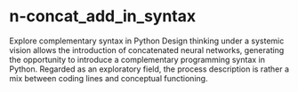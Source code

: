 # n-concat_add_in_syntax
Explore complementary syntax in Python 
Design thinking under a systemic vision allows the introduction of concatenated neural networks, generating the opportunity to introduce a complementary programming syntax in Python. Regarded as an exploratory field, the process description is rather a mix between coding lines and conceptual functioning. 
